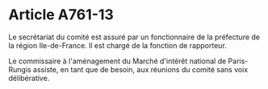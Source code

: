 # Article A761-13

Le secrétariat du comité est assuré par un fonctionnaire de la préfecture de la région Ile-de-France. Il est chargé de la fonction de rapporteur.

Le commissaire à l'aménagement du Marché d'intérêt national de Paris-Rungis assiste, en tant que de besoin, aux réunions du comité sans voix délibérative.
